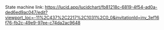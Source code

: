 State machine link: https://lucid.app/lucidchart/fb81218c-6819-4f54-ad0a-ded6ed9ac047/edit?viewport_loc=-11%2C437%2C2217%2C1031%2C0_0&invitationId=inv_3ef16f76-fb2c-49e9-97ee-c74da2ac9648

